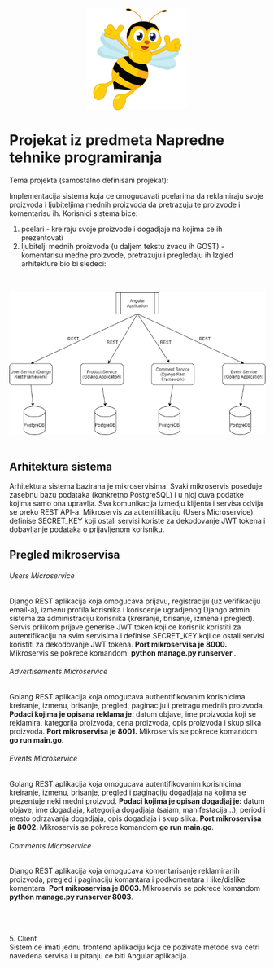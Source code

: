 <div align="center">
  <img src="https://github.com/draganagrbic998/ntp/blob/main/pcelica.jpg" alt="drawing" width="200" height="200"/>
</div>

# Projekat iz predmeta Napredne tehnike programiranja
Tema projekta (samostalno definisani projekat):<br>

Implementacija sistema koja ce omogucavati pcelarima da reklamiraju svoje proizvoda i ljubiteljima mednih proizvoda da pretrazuju te proizvode i komentarisu ih.
Korisnici sistema bice:
1. pcelari - kreiraju svoje proizvode i dogadjaje na kojima ce ih prezentovati
2. ljubitelji mednih proizvoda (u daljem tekstu zvacu ih GOST) - komentarisu medne proizvode, pretrazuju i pregledaju ih
Izgled arhitekture bio bi sledeci:
<br><br><br>

![alt text](https://github.com/draganagrbic998/ntp/blob/main/ntp_diagram.png)
<br><br>

<h2>Arhitektura sistema</h2>
Arhitektura sistema bazirana je mikroservisima. Svaki mikroservis poseduje zasebnu bazu podataka (konkretno PostgreSQL) i u njoj cuva podatke kojima samo ona upravlja. Sva komunikacija izmedju klijenta i servisa odvija se preko REST API-a. Mikroservis za autentifikaciju (Users Microservice) definise SECRET_KEY koji ostali servisi koriste za dekodovanje JWT tokena i dobavljanje podataka o prijavljenom korisniku.

<h2>Pregled mikroservisa</h2>
<h6>Users Microservice</h6>
Django REST aplikacija koja omogucava prijavu, registraciju (uz verifikaciju email-a), izmenu profila korisnika i koriscenje ugradjenog Django admin sistema za administraciju korisnika (kreiranje, brisanje, izmena i pregled). Servis prilikom prijave generise JWT token koji ce korisnik koristiti za autentifikaciju na svim servisima i definise SECRET_KEY koji ce ostali servisi koristiti za dekodovanje JWT tokena. <b>Port mikroservisa je 8000.</b> Mikroservis se pokrece komandom: <b>python manage.py runserver </b>. 
<h6>Advertisements Microservice</h6>
Golang REST aplikacija koja omogucava authentifikovanim korisnicima kreiranje, izmenu, brisanje, pregled, paginaciju i pretragu mednih proizvoda. <b>Podaci kojima je opisana reklama je: </b>datum objave, ime proizvoda koji se reklamira, kategorija proizvoda, cena proizvoda, opis proizvoda i skup slika proizvoda. <b>Port mikroservisa je 8001.</b> Mikroservis se pokrece komandom <b>go run main.go</b>. 
<h6>Events Microservice</h6>
Golang REST aplikacija koja omogucava autentifikovanim korisnicima kreiranje, izmenu, brisanje, pregled i paginaciju dogadjaja na kojima se prezentuje neki medni proizvod. <b>Podaci kojima je opisan dogadjaj je: </b>datum objave, ime dogadjaja, kategorija dogadjaja (sajam, manifestacija...), period i mesto odrzavanja dogadjaja, opis dogadjaja i skup slika. <b>Port mikroservisa je 8002. </b>Mikroservis se pokrece komandom <b>go run main.go</b>.
<h6>Comments Microservice</h6>
Django REST aplikacija koja omogucava komentarisanje reklamiranih proizvoda, pregled i paginaciju komantara i podkomentara i like/dislike komentara. <b>Port mikroservisa je 8003. </b> Mikroservis se pokrece komandom <b>python manage.py runserver 8003</b>. 

<br><br><br>
5. Client<br>
Sistem ce imati jednu frontend aplikaciju koja ce pozivate metode sva cetri navedena servisa i u pitanju ce biti Angular aplikacija. 
